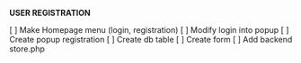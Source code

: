 **USER REGISTRATION**

[ ] Make Homepage menu (login, registration)
[ ] Modify login into popup
[ ] Create popup registration
[ ] Create db table
[ ] Create form
[ ] Add backend store.php
